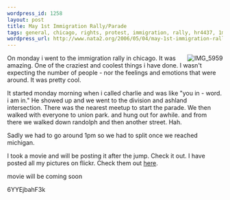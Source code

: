 ```yaml
--- 
wordpress_id: 1258
layout: post
title: May 1st Immigration Rally/Parade
tags: general, chicago, rights, protest, immigration, rally, hr4437, 1mayhuelga
wordpress_url: http://www.nata2.org/2006/05/04/may-1st-immigration-rallyparade/
---
```

<a title="Photo Sharing" href="http://www.flickr.com/photos/natatwo/138514449/"><img align="right" title="IMG_5959" alt="IMG_5959" src="http://static.flickr.com/51/138514449_388cbbc1b9_m.jpg" /></a>On monday i went to the immigration rally in chicago. It was amazing. One of the craziest and coolest things i have done. I wasn't expecting the number of people - nor the feelings and emotions that were around. It was pretty cool.

It started monday morning when i called charlie and was like "you in - word. i am in." He showed up and we went to the division and ashland intersection. There was the nearest meetup to start the parade. We then walked with everyone to union park. and hung out for awhile. and from there we walked down randolph and then another street. Hah.

Sadly we had to go around 1pm so we had to split once we reached  michigan.

I took a movie and will be posting it after the jump. Check it out. I have posted all my pictures on flickr. Check them out <a href="http://www.flickr.com/photos/natatwo/sets/72057594122367015/">here</a>.

<!--more-->

movie will be coming soon

<!--yt_video-->6YYEjbahF3k<!--/yt_video-->
